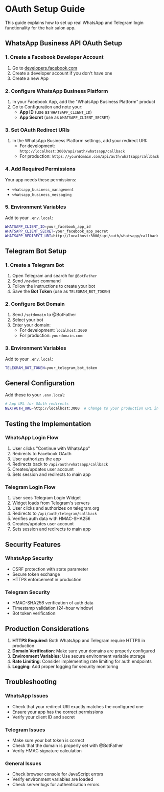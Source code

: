 # OAuth Setup Guide

This guide explains how to set up real WhatsApp and Telegram login functionality for the hair salon app.

## WhatsApp Business API OAuth Setup

### 1. Create a Facebook Developer Account

1. Go to [developers.facebook.com](https://developers.facebook.com)
2. Create a developer account if you don't have one
3. Create a new App

### 2. Configure WhatsApp Business Platform

1. In your Facebook App, add the "WhatsApp Business Platform" product
2. Go to Configuration and note your:
   - **App ID** (use as `WHATSAPP_CLIENT_ID`)
   - **App Secret** (use as `WHATSAPP_CLIENT_SECRET`)

### 3. Set OAuth Redirect URIs

1. In the WhatsApp Business Platform settings, add your redirect URI:
   - For development: `http://localhost:3000/api/auth/whatsapp/callback`
   - For production: `https://yourdomain.com/api/auth/whatsapp/callback`

### 4. Add Required Permissions

Your app needs these permissions:

- `whatsapp_business_management`
- `whatsapp_business_messaging`

### 5. Environment Variables

Add to your `.env.local`:

```bash
WHATSAPP_CLIENT_ID=your_facebook_app_id
WHATSAPP_CLIENT_SECRET=your_facebook_app_secret
WHATSAPP_REDIRECT_URI=http://localhost:3000/api/auth/whatsapp/callback
```

## Telegram Bot Setup

### 1. Create a Telegram Bot

1. Open Telegram and search for `@BotFather`
2. Send `/newbot` command
3. Follow the instructions to create your bot
4. Save the **Bot Token** (use as `TELEGRAM_BOT_TOKEN`)

### 2. Configure Bot Domain

1. Send `/setdomain` to @BotFather
2. Select your bot
3. Enter your domain:
   - For development: `localhost:3000`
   - For production: `yourdomain.com`

### 3. Environment Variables

Add to your `.env.local`:

```bash
TELEGRAM_BOT_TOKEN=your_telegram_bot_token
```

## General Configuration

Add these to your `.env.local`:

```bash
# App URL for OAuth redirects
NEXTAUTH_URL=http://localhost:3000  # Change to your production URL in production
```

## Testing the Implementation

### WhatsApp Login Flow

1. User clicks "Continue with WhatsApp"
2. Redirects to Facebook OAuth
3. User authorizes the app
4. Redirects back to `/api/auth/whatsapp/callback`
5. Creates/updates user account
6. Sets session and redirects to main app

### Telegram Login Flow

1. User sees Telegram Login Widget
2. Widget loads from Telegram's servers
3. User clicks and authorizes on telegram.org
4. Redirects to `/api/auth/telegram/callback`
5. Verifies auth data with HMAC-SHA256
6. Creates/updates user account
7. Sets session and redirects to main app

## Security Features

### WhatsApp Security

- CSRF protection with state parameter
- Secure token exchange
- HTTPS enforcement in production

### Telegram Security

- HMAC-SHA256 verification of auth data
- Timestamp validation (24-hour window)
- Bot token verification

## Production Considerations

1. **HTTPS Required**: Both WhatsApp and Telegram require HTTPS in production
2. **Domain Verification**: Make sure your domains are properly configured
3. **Environment Variables**: Use secure environment variable storage
4. **Rate Limiting**: Consider implementing rate limiting for auth endpoints
5. **Logging**: Add proper logging for security monitoring

## Troubleshooting

### WhatsApp Issues

- Check that your redirect URI exactly matches the configured one
- Ensure your app has the correct permissions
- Verify your client ID and secret

### Telegram Issues

- Make sure your bot token is correct
- Check that the domain is properly set with @BotFather
- Verify HMAC signature calculation

### General Issues

- Check browser console for JavaScript errors
- Verify environment variables are loaded
- Check server logs for authentication errors
